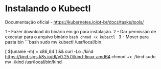 # Instalando o Kubectl

Documentação oficial - https://kubernetes.io/pt-br/docs/tasks/tools/

1 - Fazer download do binário em go para instalação.
2 - Dar permissão de executar para o arquivo binário
    ```bash
    chmod +x kubectl
    ```
3 - Mover para pasta bin
    ```bash
    sudo mv kubectl /usr/local/bin


[ $(uname -m) = x86_64 ] && curl -Lo ./kind https://kind.sigs.k8s.io/dl/v0.25.0/kind-linux-amd64
chmod +x ./kind
sudo mv ./kind /usr/local/bin/kind